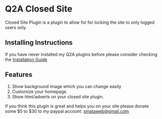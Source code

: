 # Q2A Closed Site
Closed Site Plugin is a plugin to allow for for locking the site to only logged users only.

## Installing Instructions
If you have never installed my Q2A plugins before please consider checking the [Installation Guide](https://github.com/JacksiroKe/q2a-closed-site/master/INSTALLING.md)

## Features
1. Show background image which you can change easily
2. Customize your homepage.
3. Show html/adverts on your closed site plugin.

If you think this plugin is great and helps you on your site please donate some $5 to $30 to my paypal account: smataweb@gmail.com

